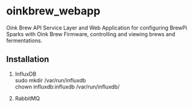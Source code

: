 # oinkbrew_webapp
Oink Brew API Service Layer and Web Application for configuring BrewPi Sparks with Oink Brew Firmware, controlling and viewing brews and fermentations.


## Installation

1. InfluxDB  
   sudo mkdir /var/run/influxdb  
   chown influxdb:influxdb /var/run/influxdb/
   

2. RabbitMQ

